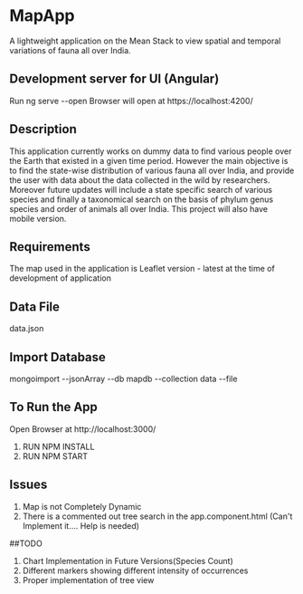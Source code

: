 # MapApp
A lightweight application on the Mean Stack to view spatial and temporal variations of fauna all over India.

## Development server for UI (Angular)
Run ng serve --open
Browser will open at https://localhost:4200/

## Description

This application currently works on dummy data to find various people over the Earth that existed in a given time period.
However the main objective is to find the state-wise distribution of various fauna all over India, and provide the user with
data about the data collected in the wild by researchers. Moreover future updates will include a state specific search of various species and finally a taxonomical search on the basis of phylum genus species and order of animals all over India.
This project will also have mobile version.

## Requirements
The map used in the application is Leaflet version - latest at the time of development of application

## Data File
data.json

## Import Database
mongoimport --jsonArray --db mapdb --collection data --file <path to filename>

## To Run the App
Open Browser at http://localhost:3000/

1.  RUN NPM INSTALL
2.  RUN NPM START

## Issues
1. Map is not Completely Dynamic
2. There is a commented out tree search in the app.component.html (Can't Implement it.... Help is needed)

##TODO
1. Chart Implementation in Future Versions(Species Count)
2. Different markers showing different intensity of occurrences
3. Proper implementation of tree view
